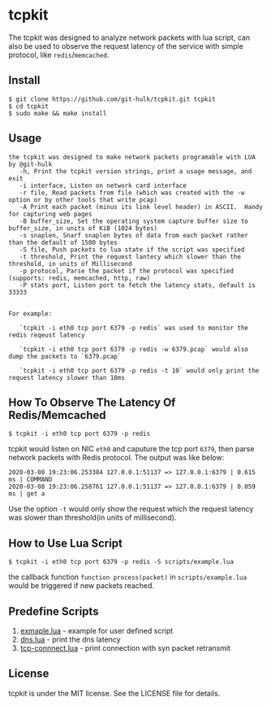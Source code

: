 # tcpkit

The tcpkit was designed to analyze network packets with lua script, can also be used to observe the request latency
of the service with simple protocol, like `redis`/`memcached`.

## Install

```
$ git clone https://github.com/git-hulk/tcpkit.git tcpkit
$ cd tcpkit
$ sudo make && make install
```

## Usage

```shell
the tcpkit was designed to make network packets programable with LUA by @git-hulk
   -h, Print the tcpkit version strings, print a usage message, and exit
   -i interface, Listen on network card interface
   -r file, Read packets from file (which was created with the -w option or by other tools that write pcap)
   -A Print each packet (minus its link level header) in ASCII.  Handy for capturing web pages
   -B buffer_size, Set the operating system capture buffer size to buffer_size, in units of KiB (1024 bytes)
   -s snaplen, Snarf snaplen bytes of data from each packet rather than the default of 1500 bytes
   -S file, Push packets to lua state if the script was specified
   -t threshold, Print the request lantecy which slower than the threshold, in units of Millisecond
   -p protocol, Parse the packet if the protocol was specified (supports: redis, memcached, http, raw)
   -P stats port, Listen port to fetch the latency stats, default is 33333


For example:

   `tcpkit -i eth0 tcp port 6379 -p redis` was used to monitor the redis reqeust latency

   `tcpkit -i eth0 tcp port 6379 -p redis -w 6379.pcap` would also dump the packets to `6379.pcap`

   `tcpkit -i eth0 tcp port 6379 -p redis -t 10` would only print the request latency slower than 10ms
```

## How To Observe The Latency Of Redis/Memcached 


```shell
$ tcpkit -i eth0 tcp port 6379 -p redis
```  

tcpkit would listen on NIC `eth0` and caputure the tcp port `6379`, then parse network packets with Redis protocol. 
The output was like below:

```
2020-03-08 19:23:06.253384 127.0.0.1:51137 => 127.0.0.1:6379 | 0.615 ms | COMMAND
2020-03-08 19:23:06.258761 127.0.0.1:51137 => 127.0.0.1:6379 | 0.059 ms | get a
```

Use the option `-t` would only show the request which the request latency was slower than threshold(in units of millisecond).


## How to Use Lua Script

```
$ tcpkit -i eth0 tcp port 6379 -p redis -S scripts/example.lua
```

the callback function `function process(packet)` in `scripts/example.lua` would be triggered if new packets reached.

## Predefine Scripts

1. [exmaple.lua](https://github.com/git-hulk/tcpkit/blob/master/scripts/example.lua) - example for user defined script
2. [dns.lua](https://github.com/git-hulk/tcpkit/blob/master/scripts/dns.lua) - print the dns latency
3. [tcp-connnect.lua](https://github.com/git-hulk/tcpkit/blob/master/scripts/tcp-connect.lua) - print connection with syn packet retransmit

## License

tcpkit is under the MIT license. See the LICENSE file for details.
